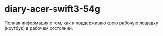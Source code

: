 # diary-acer-swift3-54g
Полная информация о том, как я поддерживаю свою рабочyю лошадку (ноутбук) в рабочем состоянии.
